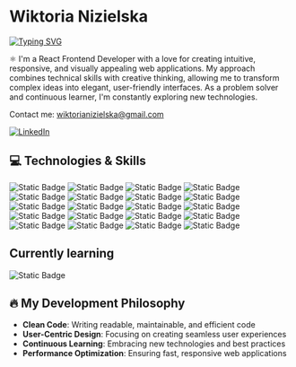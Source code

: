# Wiktoria Nizielska
[![Typing SVG](https://readme-typing-svg.demolab.com?font=Montserrat&weight=500&pause=1000&color=6B7ED7&background=2C18FF00&width=435&lines=Frontend+Developer)](https://git.io/typing-svg)

⚛️ I'm a React Frontend Developer with a love for creating intuitive, responsive, and visually appealing web applications. My approach combines technical skills with creative thinking, allowing me to transform complex ideas into elegant, user-friendly interfaces. As a problem solver and continuous learner, I'm constantly exploring new technologies.

Contact me: wiktorianizielska@gmail.com

[![LinkedIn](https://img.shields.io/badge/LinkedIn-%23222222.svg?style=for-the-badge&logo=linkedin&logoColor=white)](https://www.linkedin.com/in/wiktoria-nizielska-870633328)
 
## 💻 Technologies & Skills
![Static Badge](https://img.shields.io/badge/REACT-%20?style=for-the-badge&logo=REACT&logoColor=black&color=%20%2361DBFB) ![Static Badge](https://img.shields.io/badge/REDUX-%20%20?style=for-the-badge&logo=redux&logoColor=white&color=%23764abc) ![Static Badge](https://img.shields.io/badge/REDUX--SAGA-%20%20?style=for-the-badge&logo=redux&logoColor=white&color=%23764abc) ![Static Badge](https://img.shields.io/badge/JAVASCRIPT-%20%20?style=for-the-badge&logo=JAVASCRIPT&logoColor=black&color=%23F0DB4F) ![Static Badge](https://img.shields.io/badge/STYLED--COMPONENTS-%20%20?style=for-the-badge&logo=styled-components&logoColor=white&logoSize=auto&color=%23DF728C) ![Static Badge](https://img.shields.io/badge/REACT--ROUTER-%20%20?style=for-the-badge&logo=react-router&logoColor=white&color=%23E04442) ![Static Badge](https://img.shields.io/badge/CREATE_REACT_APP-%20%20?style=for-the-badge&logo=CREATE%20REACT%20APP&logoColor=black&color=%20%2361DBFB) ![Static Badge](https://img.shields.io/badge/REACT_HOOKS-%20%20?style=for-the-badge&logo=REACT&logoColor=black&color=%20%2361DBFB) ![Static Badge](https://img.shields.io/badge/ASYNC%2FAWAIT-%20%20?style=for-the-badge&logo=JAVASCRIPT&logoColor=black&color=%23F0DB4F) ![Static Badge](https://img.shields.io/badge/API(FETCH%2C_AXIOS)-%20%20?style=for-the-badge&logo=JAVASCRIPT&logoColor=black&color=%23F0DB4F) ![Static Badge](https://img.shields.io/badge/ERROR_HANDLING-%20%20?style=for-the-badge&logo=JAVASCRIPT&logoColor=black&color=%23F0DB4F) ![Static Badge](https://img.shields.io/badge/NPM-%20%20?style=for-the-badge&logo=npm&color=%23CC3534) ![Static Badge](https://img.shields.io/badge/GIT-%20%20?style=for-the-badge&logo=GIT&logoColor=white&color=%23F1502F) ![Static Badge](https://img.shields.io/badge/HTML-%20%20?style=for-the-badge&logo=HTML5&logoColor=white&color=%23e34c26) ![Static Badge](https://img.shields.io/badge/CSS-%20%20?style=for-the-badge&logo=css3&logoColor=white&color=%23264de4) ![Static Badge](https://img.shields.io/badge/FIGMA-%20?style=for-the-badge&logo=FIGMA&logoColor=white&color=%23A259FF) ![Static Badge](https://img.shields.io/badge/SCRUM-%20?style=for-the-badge&logo=scrum&logoColor=white&color=%23BFD869) ![Static Badge](https://img.shields.io/badge/RESPONSIVE_WEB_DESIGN-%20?style=for-the-badge&color=%23F6BA65) ![Static Badge](https://img.shields.io/badge/TEAMWORK-%20?style=for-the-badge&logo=slack&color=%23770303) ![Static Badge](https://img.shields.io/badge/PULL_REQUESTS_%26_REVIEW-%20?style=for-the-badge&logo=GITHUB&color=%2326104C)




## Currently learning
![Static Badge](https://img.shields.io/badge/TypeScript-3178C6?style=for-the-badge&logo=typescript&logoColor=white)

## 🔥 My Development Philosophy

- **Clean Code**: Writing readable, maintainable, and efficient code
- **User-Centric Design**: Focusing on creating seamless user experiences
- **Continuous Learning**: Embracing new technologies and best practices
- **Performance Optimization**: Ensuring fast, responsive web applications





















<!--
**WiktoriaNizielska/WiktoriaNizielska** is a ✨ _special_ ✨ repository because its `README.md` (this file) appears on your GitHub profile.

Here are some ideas to get you started:

- 🔭 I’m currently working on ...
- 🌱 I’m currently learning ...
- 👯 I’m looking to collaborate on ...
- 🤔 I’m looking for help with ...
- 💬 Ask me about ...
- 📫 How to reach me: ...
- 😄 Pronouns: ...
- ⚡ Fun fact: ...
-->
